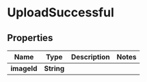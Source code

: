 

# UploadSuccessful


## Properties

| Name | Type | Description | Notes |
|------------ | ------------- | ------------- | -------------|
|**imageId** | **String** |  |  |



